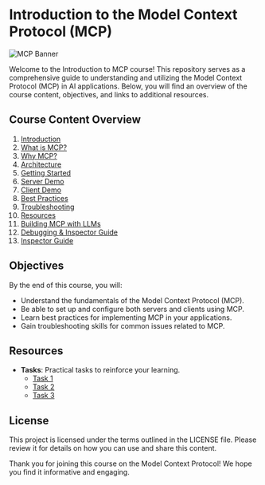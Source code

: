 # Introduction to the Model Context Protocol (MCP)

![MCP Banner](./images/mcp-intro-banner.png)


Welcome to the Introduction to MCP course! This repository serves as a comprehensive guide to understanding and utilizing the Model Context Protocol (MCP) in AI applications. Below, you will find an overview of the course content, objectives, and links to additional resources.

## Course Content Overview

1. [Introduction](./1.introduction/introduction.md)
2. [What is MCP?](./2.mcp-basics/what-is-mcp.md)
3. [Why MCP?](./2.mcp-basics/why-mcp.md)
4. [Architecture](./2.mcp-basics/architecture.md)
5. [Getting Started](./3.getting-started/getting-started.md)
6. [Server Demo](./4.server-development/server-demo.md)
7. [Client Demo](./5.client-development/client-demo.md)
8. [Best Practices](./6.best-practices/best-practices.md)
9. [Troubleshooting](./7.troubleshooting/troubleshooting.md)
10. [Resources](./8.resources/resources.md)
11. [Building MCP with LLMs](./9.building-with-llms/llm-assisted-development.md)
12. [Debugging & Inspector Guide](./10.debugging-and-inspector/debugging-guide.md)
13. [Inspector Guide](./10.debugging-and-inspector/inspector-guide.md)

## Objectives

By the end of this course, you will:

- Understand the fundamentals of the Model Context Protocol (MCP).
- Be able to set up and configure both servers and clients using MCP.
- Learn best practices for implementing MCP in your applications.
- Gain troubleshooting skills for common issues related to MCP.

## Resources

- **Tasks**: Practical tasks to reinforce your learning.
  - [Task 1](tasks/task-01.md)
  - [Task 2](tasks/task-02.md)
  - [Task 3](tasks/task-03.md)

## License

This project is licensed under the terms outlined in the LICENSE file. Please review it for details on how you can use and share this content.

Thank you for joining this course on the Model Context Protocol! We hope you find it informative and engaging.